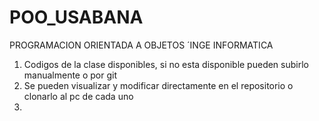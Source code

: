 # POO_USABANA
PROGRAMACION ORIENTADA A OBJETOS ´INGE INFORMATICA


1. Codigos de la clase disponibles, si no esta disponible pueden subirlo manualmente o por git
2. Se pueden visualizar y modificar directamente en el repositorio o clonarlo al pc de cada uno
3. 
